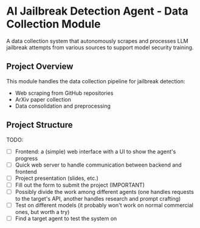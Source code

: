 # AI Jailbreak Detection Agent - Data Collection Module

A data collection system that autonomously scrapes and processes LLM jailbreak attempts from various sources to support model security training.

## Project Overview

This module handles the data collection pipeline for jailbreak detection:
- Web scraping from GitHub repositories
- ArXiv paper collection
- Data consolidation and preprocessing

## Project Structure

TODO:

  - [ ] Frontend: a (simple) web interface with a UI to show the agent's progress
  - [ ] Quick web server to handle communication between backend and frontend
  - [ ] Project presentation (slides, etc.)
  - [ ] Fill out the form to submit the project (IMPORTANT)
  - [ ] Possibly divide the work among different agents (one handles requests to the target's API, another handles research and prompt crafting)
  - [ ] Test on different models (it probably won't work on normal commercial ones, but worth a try)
  - [ ] Find a target agent to test the system on
